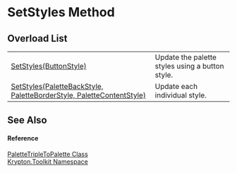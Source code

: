 # SetStyles Method


## Overload List
<table>
<tr>
<td><a href="3222deb0-e561-77e9-ae2a-0b6987bf09de.md">SetStyles(ButtonStyle)</a></td>
<td>Update the palette styles using a button style.</td></tr>
<tr>
<td><a href="c4be612b-e586-7199-da4e-e1b616b50692.md">SetStyles(PaletteBackStyle, PaletteBorderStyle, PaletteContentStyle)</a></td>
<td>Update each individual style.</td></tr>
</table>

## See Also


#### Reference
<a href="3ece6610-d6fa-db49-4879-b741f38f08d6.md">PaletteTripleToPalette Class</a>  
<a href="79d2eac2-21f4-54ff-7552-b20c33c30600.md">Krypton.Toolkit Namespace</a>  
